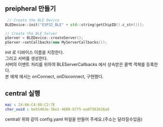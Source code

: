 ## preipheral 만들기

```c++
 // Create the BLE Device
BLEDevice::init("ESP32_BLE" + std::string(getChipID().c_str()));

// Create the BLE Server
pServer = BLEDevice::createServer();
pServer->setCallbacks(new MyServerCallbacks());
```

init 로 디바이스 이름을 지정한다.  
그리고 서버를 생성한다.  
서버의 이밴트 처리를 위하여 BLEServerCallbacks 에서 상속받은 콜백 객체를 등록한다.  
본 예제 에서는 onConnect, onDisconnect, 구현했다.  


## central 실행
```yaml
mac : 24:0A:C4:88:C2:7E
char_uuid : beb5483e-36e1-4688-b7f5-ea07361b26a8
```

central/ 위와 같이 config.yaml 파일을 만들어 주세요.(주소는 달라질수있음)  